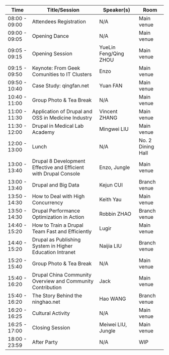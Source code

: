 |Time|Title/Session|Speaker(s)|Room|
|---|---|---|---|
|08:00 - 09:00|Attendees Registration|	N/A|Main venue|
|09:00 - 09:05|Opening Dance|N/A|Main venue|
|09:05 - 09:15|Opening Session|YueLin Feng/Qing ZHOU|Main venue|
|09:15 - 09:50|Keynote: From Geek Comunities to IT Clusters|Enzo|Main venue|
|09:50 - 10:40|Case Study: qingfan.net |Yuan FAN|Main venue|
|10:40 - 11:00|Group Photo & Tea Break	|N/A|Main venue|
|11:00 - 11:30|Application of Drupal and OSS in Medicine Industry|Vincent ZHANG|Main venue|
|11:30 - 12:00|Drupal in Medical Lab Academy|Mingwei LIU|Main venue|
|12:00 - 13:00|Lunch	|N/A	|No. 2 Dining Hall|
|13:00 - 13:40|Drupal 8 Development Effective and Efficient with Drupal Console|Enzo, Jungle|Main venue|
|13:00 - 13:40|Drupal and Big Data|	Kejun CUI|Branch venue|
|13:50 - 14:30|How to Deal with High Concurrency|Keith Yau|Main venue|
|13:50 - 14:30|Drupal Performance Optimization in Action|Robbin ZHAO|Branch venue|
|14:40 - 15:20|How to Train a Drupal Team Fast and Efficiently|Lugir|Main venue|
|14:40 - 15:20|Drupal as Publishing System in Higher Education Intranet|Naijia LIU|Branch venue|
|15:20 - 15:40|Group Photo & Tea Break	|N/A|Main venue|
|15:40 - 16:20|Drupal China Community Overview and Community Contribution|Jack|Main venue|
|15:40 - 16:20|The Story Behind the ninghao.net|Hao WANG|Branch venue|
|16:20 - 16:25|Cultural Activity	|N/A|	Main venue|
|16:25 - 17:00|Closing Session	|Meiwei LIU, Jungle|Main venue|
|18:00 - 23:59|After Party	|N/A|	WIP|
